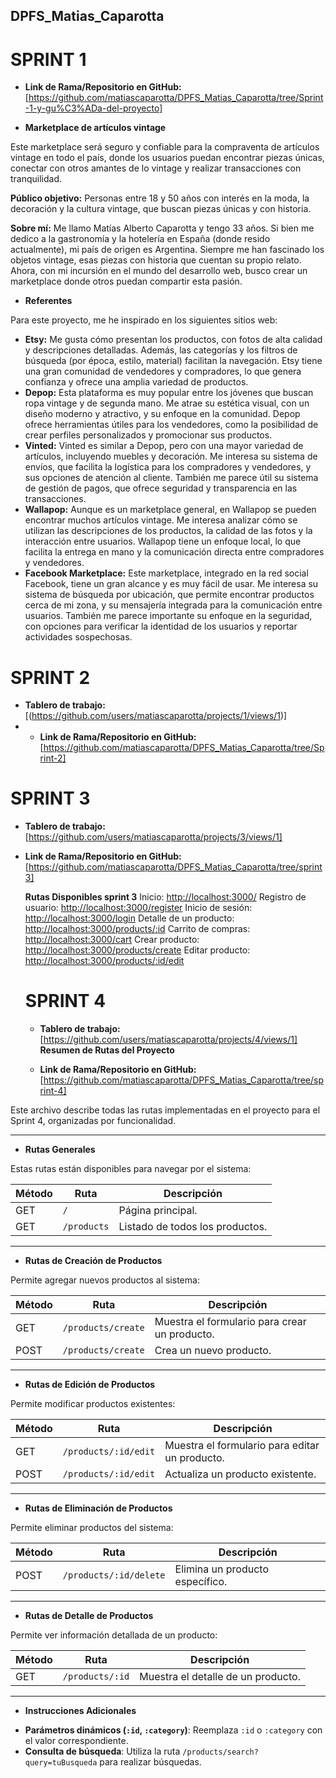 ## DPFS_Matias_Caparotta

# SPRINT 1
* **Link de Rama/Repositorio en GitHub:** [https://github.com/matiascaparotta/DPFS_Matias_Caparotta/tree/Sprint-1-y-gu%C3%ADa-del-proyecto]


* **Marketplace de artículos vintage**

Este marketplace será seguro y confiable para la compraventa de artículos vintage en todo el país, donde los usuarios puedan encontrar piezas únicas, 
conectar con otros amantes de lo vintage y realizar transacciones con tranquilidad.

**Público objetivo:** Personas entre 18 y 50 años con interés en la moda, la decoración y la cultura vintage, que buscan piezas únicas y con historia. 

**Sobre mí:**  Me llamo Matías Alberto Caparotta y tengo 33 años.  Si bien me dedico a la gastronomía y la hotelería en España (donde resido actualmente),
mi país de origen es Argentina.  Siempre me han fascinado los objetos vintage,  esas piezas con historia que cuentan su propio relato. 
Ahora,  con mi incursión en el mundo del desarrollo web,  busco crear un marketplace donde otros puedan compartir esta pasión.

* **Referentes**

Para este proyecto, me he inspirado en los siguientes sitios web:

* **Etsy:** Me gusta cómo presentan los productos, con fotos de alta calidad y descripciones detalladas.
  Además,  las categorías y los filtros de búsqueda (por época, estilo, material) facilitan la navegación.
  Etsy tiene una gran comunidad de vendedores y compradores,  lo que genera confianza y ofrece una amplia variedad de productos.
* **Depop:**  Esta plataforma es muy popular entre los jóvenes que buscan ropa vintage y de segunda mano.  Me atrae su estética visual,  con un diseño moderno y atractivo,
 y su enfoque en la comunidad.  Depop ofrece herramientas útiles para los vendedores,  como la posibilidad de crear perfiles personalizados y promocionar sus productos.
* **Vinted:**  Vinted es similar a Depop,  pero con una mayor variedad de artículos, incluyendo muebles y decoración.  Me interesa su sistema de envíos,  que facilita la logística
  para los compradores y vendedores,  y sus opciones de atención al cliente.  También me parece útil su sistema de gestión de pagos,  que ofrece seguridad y transparencia en las transacciones.
* **Wallapop:**  Aunque es un marketplace general,  en Wallapop se pueden encontrar muchos artículos vintage.  Me interesa analizar cómo se utilizan las descripciones de los productos,
  la calidad de las fotos y la interacción entre usuarios.  Wallapop tiene un enfoque local,  lo que facilita la entrega en mano y la comunicación directa entre compradores y vendedores.
* **Facebook Marketplace:**  Este marketplace,  integrado en la red social Facebook,  tiene un gran alcance y es muy fácil de usar.  Me interesa su sistema de búsqueda por ubicación,
   que permite encontrar productos cerca de mi zona,  y su mensajería integrada para la comunicación entre usuarios.  También me parece importante su enfoque en la seguridad,
   con opciones para verificar la identidad de los usuarios y reportar actividades sospechosas.


# SPRINT 2
  
* **Tablero de trabajo:** [(https://github.com/users/matiascaparotta/projects/1/views/1)]
*   * **Link de Rama/Repositorio en GitHub:** [https://github.com/matiascaparotta/DPFS_Matias_Caparotta/tree/Sprint-2]

  
# SPRINT 3

* **Tablero de trabajo:** [https://github.com/users/matiascaparotta/projects/3/views/1]
* **Link de Rama/Repositorio en GitHub:** [https://github.com/matiascaparotta/DPFS_Matias_Caparotta/tree/sprint3]

  **Rutas Disponibles sprint 3**
  Inicio: [http://localhost:3000/](http://localhost:3000/)
  Registro de usuario: [http://localhost:3000/register](http://localhost:3000/register)
  Inicio de sesión: [http://localhost:3000/login](http://localhost:3000/login)
  Detalle de un producto: [http://localhost:3000/products/:id](http://localhost:3000/products/1) 
  Carrito de compras: [http://localhost:3000/cart](http://localhost:3000/cart)
  Crear producto: [http://localhost:3000/products/create](http://localhost:3000/products/create)
  Editar producto: [http://localhost:3000/products/:id/edit](http://localhost:3000/products/1/edit)

  # SPRINT 4

  * **Tablero de trabajo:**  [https://github.com/users/matiascaparotta/projects/4/views/1]
  **Resumen de Rutas del Proyecto**

  * **Link de Rama/Repositorio en GitHub:** [https://github.com/matiascaparotta/DPFS_Matias_Caparotta/tree/sprint-4]

Este archivo describe todas las rutas implementadas en el proyecto para el Sprint 4, organizadas por funcionalidad.

---

* **Rutas Generales**

Estas rutas están disponibles para navegar por el sistema:

| Método | Ruta               | Descripción                                |
|--------|--------------------|--------------------------------------------|
| GET    | `/`                | Página principal.                         |
| GET    | `/products`        | Listado de todos los productos.           |

---

* **Rutas de Creación de Productos**

Permite agregar nuevos productos al sistema:

| Método | Ruta               | Descripción                           |
|--------|--------------------|---------------------------------------|
| GET    | `/products/create` | Muestra el formulario para crear un producto. |
| POST   | `/products/create` | Crea un nuevo producto.               |

---

* **Rutas de Edición de Productos**

Permite modificar productos existentes:

| Método | Ruta                  | Descripción                         |
|--------|-----------------------|-------------------------------------|
| GET    | `/products/:id/edit`  | Muestra el formulario para editar un producto. |
| POST   | `/products/:id/edit`  | Actualiza un producto existente.    |

---

* **Rutas de Eliminación de Productos**

Permite eliminar productos del sistema:

| Método | Ruta                   | Descripción                       |
|--------|------------------------|-----------------------------------|
| POST   | `/products/:id/delete` | Elimina un producto específico.  |

---

* **Rutas de Detalle de Productos**

Permite ver información detallada de un producto:

| Método | Ruta               | Descripción                        |
|--------|--------------------|------------------------------------|
| GET    | `/products/:id`    | Muestra el detalle de un producto. |

---

* **Instrucciones Adicionales**

- **Parámetros dinámicos (`:id`, `:category`)**: Reemplaza `:id` o `:category` con el valor correspondiente.
- **Consulta de búsqueda**: Utiliza la ruta `/products/search?query=tuBusqueda` para realizar búsquedas.
